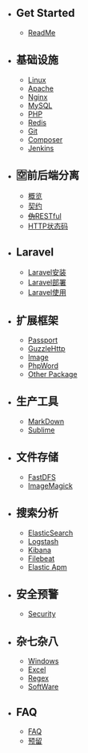- ## Get Started
    - [ReadMe](/{{route}}/{{version}}/readme)
- ## 基础设施
	- [Linux](/{{route}}/{{version}}/linux)
	- [Apache](/{{route}}/{{version}}/apache)
    - [Nginx](/{{route}}/{{version}}/nginx)
    - [MySQL](/{{route}}/{{version}}/mysql)
    - [PHP](/{{route}}/{{version}}/php)
    - [Redis](/{{route}}/{{version}}/redis)
    - [Git](/{{route}}/{{version}}/git)
    - [Composer](/{{route}}/{{version}}/composer)
    - [Jenkins](/{{route}}/{{version}}/jenkins)
- ##  :u7a7a:前后端分离
	- [概览](/{{route}}/{{version}}/front-back-overview)
	- [契约](/{{route}}/{{version}}/front-back-contract)
	- [~~伪~~RESTful](/{{route}}/{{version}}/front-back-restful)
	- [HTTP状态码](/{{route}}/{{version}}/front-back-http-code)
- ## Laravel
	- [Laravel安装](/{{route}}/{{version}}/laravel-install)
	- [Laravel部署](/{{route}}/{{version}}/laravel-deploy)
	- [Laravel使用](/{{route}}/{{version}}/laravel-use)
- ## 扩展框架
	- [Passport](/{{route}}/{{version}}/passport)
	- [GuzzleHttp](/{{route}}/{{version}}/guzzlehttp)
	- [Image](/{{route}}/{{version}}/image)
	- [PhpWord](/{{route}}/{{version}}/phpword)
	- [Other Package](/{{route}}/{{version}}/other-package)
- ## 生产工具
	- [MarkDown](/{{route}}/{{version}}/markdown)
	- [Sublime](/{{route}}/{{version}}/sublime)
- ## 文件存储
	- [FastDFS](/{{route}}/{{version}}/fastdfs)
	- [ImageMagick](/{{route}}/{{version}}/imagemagick)
- ## 搜索分析
	- [ElasticSearch](/{{route}}/{{version}}/elasticsearch)
	- [Logstash](/{{route}}/{{version}}/logstash)
	- [Kibana](/{{route}}/{{version}}/kibana)
	- [Filebeat](/{{route}}/{{version}}/filebeat)
	- [Elastic Apm](/{{route}}/{{version}}/elastic-apm)
- ## 安全预警
	- [Security](/{{route}}/{{version}}/security)
- ## 杂七杂八
	<!-- - [Username](/{{route}}/{{version}}/username) -->
	- [Windows](/{{route}}/{{version}}/windows)
	- [Excel](/{{route}}/{{version}}/excel)
	- [Regex](/{{route}}/{{version}}/regex)
	- [SoftWare](/{{route}}/{{version}}/software)
- ## FAQ
	- [FAQ](/{{route}}/{{version}}/faq)
	- [预留](/{{route}}/{{version}}/index)
